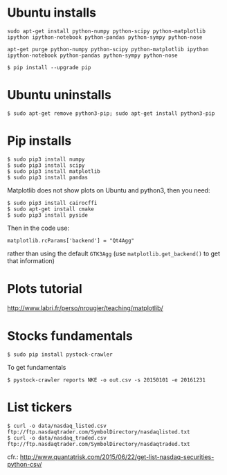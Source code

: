 
# Ubuntu installs
```
sudo apt-get install python-numpy python-scipy python-matplotlib ipython ipython-notebook python-pandas python-sympy python-nose
```
```
apt-get purge python-numpy python-scipy python-matplotlib ipython ipython-notebook python-pandas python-sympy python-nose
```

```
$ pip install --upgrade pip
```

# Ubuntu uninstalls
```
$ sudo apt-get remove python3-pip; sudo apt-get install python3-pip
```

# Pip installs
```
$ sudo pip3 install numpy
$ sudo pip3 install scipy
$ sudo pip3 install matplotlib
$ sudo pip3 install pandas
```

Matplotlib does not show plots on Ubuntu and python3, then you need:
```
$ sudo pip3 install cairocffi
$ sudo apt-get install cmake
$ sudo pip3 install pyside
```
Then in the code use:
```
matplotlib.rcParams['backend'] = "Qt4Agg"
```
rather than using the default `GTK3Agg` (use `matplotlib.get_backend()` to get that information)

# Plots tutorial
http://www.labri.fr/perso/nrougier/teaching/matplotlib/


# Stocks fundamentals

```
$ sudo pip install pystock-crawler
```

To get fundamentals
```
$ pystock-crawler reports NKE -o out.csv -s 20150101 -e 20161231
```


# List tickers

```
$ curl -o data/nasdaq_listed.csv ftp://ftp.nasdaqtrader.com/SymbolDirectory/nasdaqlisted.txt
$ curl -o data/nasdaq_traded.csv ftp://ftp.nasdaqtrader.com/SymbolDirectory/nasdaqtraded.txt
```
cfr.: http://www.quantatrisk.com/2015/06/22/get-list-nasdaq-securities-python-csv/




